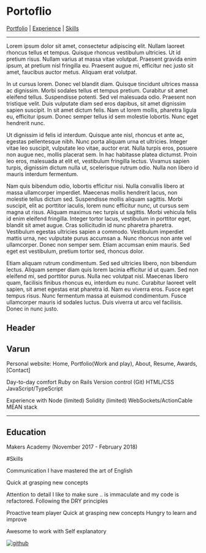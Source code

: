 # Portoflio

[Portfolio](#portfolio) | [Experience](#education) | [Skills](#skills)
___

Lorem ipsum dolor sit amet, consectetur adipiscing elit. Nullam laoreet rhoncus tellus et tempus. Quisque rhoncus vestibulum ultricies. Ut id pretium risus. Nullam varius at massa vitae volutpat. Praesent gravida enim ipsum, at pretium nisl fringilla eu. Praesent augue mi, efficitur nec justo sit amet, faucibus auctor metus. Aliquam erat volutpat.

In ut cursus lorem. Donec vel blandit diam. Quisque tincidunt ultrices massa ac dignissim. Morbi sodales tellus et tempus pretium. Curabitur sit amet eleifend tellus. Suspendisse potenti. Sed vel malesuada odio. Praesent non tristique velit. Duis vulputate diam sed eros dapibus, sit amet dignissim sapien suscipit. In sit amet dictum felis. Nam ut lorem mollis, pharetra ligula eu, efficitur ipsum. Donec semper tellus id sem molestie lobortis. Nunc eget hendrerit nunc.

Ut dignissim id felis id interdum. Quisque ante nisl, rhoncus et ante ac, egestas pellentesque nibh. Nunc porta aliquam urna et ultricies. Integer vitae leo suscipit, vulputate leo vitae, auctor erat. Nulla turpis eros, posuere non augue nec, mollis placerat sem. In hac habitasse platea dictumst. Proin leo eros, malesuada at elit et, vestibulum fringilla lectus. Vivamus sapien turpis, dignissim dictum nulla ut, scelerisque rutrum odio. Nulla non libero id mauris interdum fermentum.

Nam quis bibendum odio, lobortis efficitur nisi. Nulla convallis libero at massa ullamcorper imperdiet. Maecenas mollis hendrerit lacus, non molestie tellus dictum sed. Suspendisse mollis aliquam sagittis. Morbi suscipit, elit ac porttitor iaculis, lorem nunc efficitur nunc, ut cursus sem magna ut risus. Aliquam maximus nec turpis ut sagittis. Morbi vehicula felis id enim eleifend fringilla. Integer tortor lacus, vestibulum in porttitor eget, blandit sit amet augue. Cras sollicitudin id nunc pharetra pharetra. Vestibulum egestas ultricies sapien a commodo. Vestibulum imperdiet mattis urna, nec vulputate purus accumsan a. Nunc rhoncus non ante vel ullamcorper. Donec non semper sem. Etiam accumsan enim mauris. Sed eget est vestibulum, pretium tortor sed, rhoncus dolor.

Etiam aliquam rutrum condimentum. Sed sed ultricies libero, non bibendum lectus. Aliquam semper diam quis lorem lacinia efficitur id ut quam. Sed non eleifend mi, sed porttitor purus. Nulla nec volutpat nisl. Maecenas libero quam, facilisis finibus rhoncus eu, interdum eu nunc. Curabitur laoreet velit sapien, sit amet egestas erat pharetra id. Nam eu viverra eros. Fusce eget tempus risus. Nunc fermentum massa at euismod condimentum. Fusce ullamcorper mauris id sodales luctus. Duis viverra ut arcu vel facilisis. Donec in nunc justo.

## Header

Varun
---


Personal website:
Home, Portfolio(Work and play), About, Resume, Awards, [Contact]

Day-to-day comfort
  Ruby on Rails
  Version control (Git)
  HTML/CSS
  JavaScript/TypeScript

Experience with
  Node (limited)
  Solidity (limited)
  WebSockets/ActionCable
  MEAN stack

___

## Education

Makers Academy (November 2017 - February 2018)

#Skills

Communication
  I have mastered the art of English

Quick at grasping new concepts

Attention to detail
  I like to make sure .. is immaculate and my code is refactored.
  Following the DRY principles

Proactive team player
Quick at grasping new concepts
Hungry to learn and improve

Awesome to work with
  Self explanatory

[![github](https://cdn2.iconfinder.com/data/icons/black-white-social-media/32/youtube_online_social_media_tube-64.png)][1]


[1]: http://www.youtube.com
